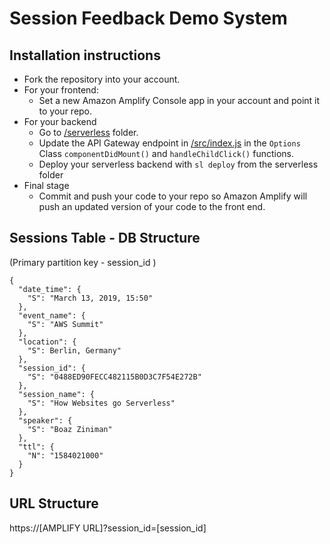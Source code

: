 # Session Feedback Demo System

## Installation instructions

- Fork the repository into your account.
- For your frontend:
  - Set a new Amazon Amplify Console app in your account and point it to your repo.
- For your backend
  - Go to [/serverless](https://github.com/ziniman/aws-session-feedback/tree/master/serverless) folder.
  - Update the API Gateway endpoint in [/src/index.js](https://github.com/ziniman/aws-session-feedback/blob/master/src/index.js) in the ```Options``` Class ```componentDidMount()``` and ```handleChildClick()``` functions.
  - Deploy your serverless backend with ```sl deploy``` from the serverless folder
- Final stage
  - Commit and push your code to your repo so Amazon Amplify will push an updated version of your code to the front end.

## Sessions Table - DB Structure
(Primary partition key - session_id )
~~~~
{
  "date_time": {
    "S": "March 13, 2019, 15:50"
  },
  "event_name": {
    "S": "AWS Summit"
  },
  "location": {
    "S": Berlin, Germany"
  },
  "session_id": {
    "S": "0488ED90FECC482115B0D3C7F54E272B"
  },
  "session_name": {
    "S": "How Websites go Serverless"
  },
  "speaker": {
    "S": "Boaz Ziniman"
  },
  "ttl": {
    "N": "1584021000"
  }
}
~~~~

## URL Structure
https://[AMPLIFY URL]?session_id=[session_id]
